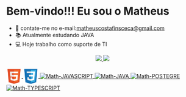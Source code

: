 # Bem-vindo!!! Eu sou o Matheus
- 📩 contate-me no e-mail:matheuscostafinsceca@gmail.com
- 📚 Atualmente estudando JAVA
- 💻 Hoje trabalho como suporte de TI
 
<div align="center">
  <a href="https://github.com/matheus-costa">
  <img height="180em" src="https://github-readme-stats.vercel.app/api?username=matheus-costa&show_icons=true&theme=dark&include_all_commits=true&count_private=true"/>
  <img height="180em" src="https://github-readme-stats.vercel.app/api/top-langs/?username=matheus-costa&layout=compact&langs_count=7&theme=dark"/>
</div>

 <div style="display: inline_block"><br>
 
  <img align="center" alt="Math-HTML" height="40" width="40" src="https://raw.githubusercontent.com/devicons/devicon/master/icons/html5/html5-original.svg">
  <img align="center" alt="Math-CSS" height="40" width="40" src="https://raw.githubusercontent.com/devicons/devicon/master/icons/css3/css3-original.svg">
  <img align="center" alt="Math-JAVASCRIPT" height="40" width="50" src="https://cdn.jsdelivr.net/gh/devicons/devicon/icons/javascript/javascript-original.svg" />
  <img align="center" alt="Math-JAVA" height="40" width="50" src="https://cdn.jsdelivr.net/gh/devicons/devicon/icons/java/java-plain-wordmark.svg" />
  <img align="center" alt="Math-POSTEGRE" height="40" width="50" src="https://cdn.jsdelivr.net/gh/devicons/devicon/icons/postgresql/postgresql-original.svg" />
   <img align="center" alt="Math-TYPESCRIPT" height="40" width="50" src="https://cdn.jsdelivr.net/gh/devicons/devicon/icons/typescript/typescript-original.svg" />
    
 </div>
